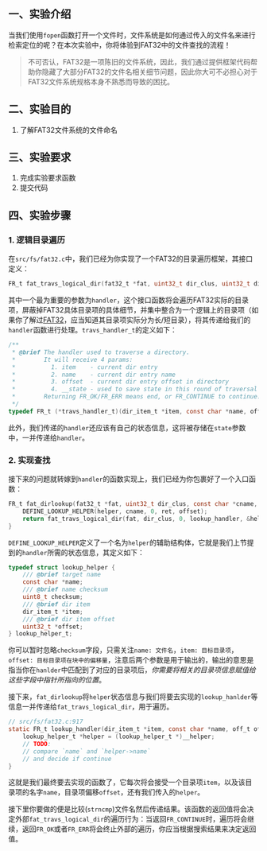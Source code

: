 ## 一、实验介绍

当我们使用`fopen`函数打开一个文件时，文件系统是如何通过传入的文件名来进行检索定位的呢？在本次实验中，你将体验到FAT32中的文件查找的流程！

> 不可否认，FAT32是一项陈旧的文件系统，因此，我们通过提供框架代码帮助你隐藏了大部分FAT32的文件名相关细节问题，因此你大可不必担心对于FAT32文件系统规格本身不熟悉而导致的困扰。

## 二、实验目的

1. 了解FAT32文件系统的文件命名

## 三、实验要求

1. 完成实验要求函数
2. 提交代码

## 四、实验步骤

### 1. 逻辑目录遍历

在`src/fs/fat32.c`中，我们已经为你实现了一个FAT32的目录遍历框架，其接口定义：

```c
FR_t fat_travs_logical_dir(fat32_t *fat, uint32_t dir_clus, uint32_t dir_offset, travs_handler_t handler, void *state)
```

其中一个最为重要的参数为`handler`，这个接口函数将会遍历FAT32实际的目录项，屏蔽掉FAT32具体目录项的具体细节，并集中整合为一个逻辑上的目录项（如果你了解过[FAT32](https://academy.cba.mit.edu/classes/networking_communications/SD/FAT.pdf)，应当知道其目录项实际分为长/短目录），将其传递给我们的`handler`函数进行处理。`travs_handler_t`的定义如下：

```c
/**
 * @brief The handler used to traverse a directory.
 *        It will receive 4 params: 
 *          1. item    - current dir entry
 *          2. name    - current dir entry name
 *          3. offset  - current dir entry offset in directory
 *          4. __state - used to save state in this round of traversal
 *        Returning FR_OK/FR_ERR means end, or FR_CONTINUE to continue.
 */
typedef FR_t (*travs_handler_t)(dir_item_t *item, const char *name, off_t offset, void *__state);
```

此外，我们传递的`handler`还应该有自己的状态信息，这将被存储在`state`参数中，一并传递给`handler`。

### 2. 实现查找

接下来的问题就转嫁到`handler`的函数实现上，我们已经为你包裹好了一个入口函数：

```c
FR_t fat_dirlookup(fat32_t *fat, uint32_t dir_clus, const char *cname, dir_item_t *ret, uint32_t *offset) {
    DEFINE_LOOKUP_HELPER(helper, cname, 0, ret, offset);
    return fat_travs_logical_dir(fat, dir_clus, 0, lookup_handler, &helper);
}
```

`DEFINE_LOOKUP_HELPER`定义了一个名为`helper`的辅助结构体，它就是我们上节提到的`handler`所需的状态信息，其定义如下：

```c
typedef struct lookup_helper {
    /// @brief target name
    const char *name;
    /// @brief name checksum
    uint8_t checksum;
    /// @brief dir item
    dir_item_t *item;
    /// @brief dir item offset
    uint32_t *offset;
} lookup_helper_t;
```

你可以暂时忽略`checksum`字段，只需关注`name: 文件名`，`item: 目标目录项`，`offset: 目标目录项在块中的偏移量`，注意后两个参数是用于输出的，输出的意思是指当你在`hanlder`中匹配到了对应的目录项后，*你需要将相关的目录项信息赋值给这些字段中指针所指向的位置*。

接下来，`fat_dirlookup`将`helper`状态信息与我们将要去实现的`lookup_hanlder`等信息一并传递给`fat_travs_logical_dir`，用于遍历。

```c
// src/fs/fat32.c:917
static FR_t lookup_handler(dir_item_t *item, const char *name, off_t offset, void *__helper) {
    lookup_helper_t *helper = (lookup_helper_t *)__helper;
    // TODO:
    // compare `name` and `helper->name`
    // and decide if continue
}
```

这就是我们最终要去实现的函数了，它每次将会接受一个目录项`item`，以及该目录项的名字`name`，目录项偏移`offset`，还有我们传入的`helper`。

接下里你要做的便是比较(`strncmp`)文件名然后传递结果。该函数的返回值将会决定外部`fat_travs_logical_dir`的遍历行为：当返回`FR_CONTINUE`时，遍历将会继续，返回`FR_OK`或者`FR_ERR`将会终止外部的遍历，你应当根据搜索结果来决定返回值。